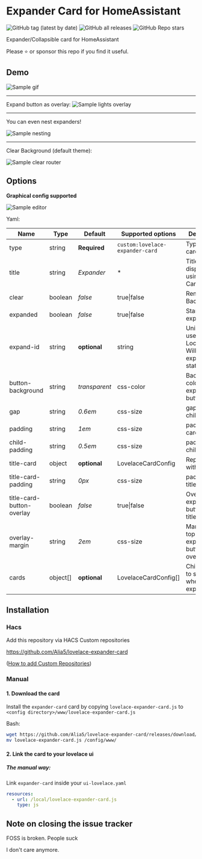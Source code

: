 # Expander Card for HomeAssistant

![GitHub tag (latest by date)](https://img.shields.io/github/v/tag/Alia5/lovelace-expander-card?color=green&label=release)
![GitHub all releases](https://img.shields.io/github/downloads/Alia5/lovelace-expander-card/total)
![GitHub Repo stars](https://img.shields.io/github/stars/Alia5/lovelace-expander-card)

Expander/Collapsible card for HomeAssistant  


Please ⭐️ or sponsor this repo if you find it useful.

## Demo

![Sample gif](examples/example.gif)

---

Expand button as overlay:
![Sample lights overlay](examples/lights_overlay_button.png)

---

You can even nest expanders!  

![Sample nesting](examples/nested.png)

---


Clear Background (default theme):  

![Sample clear router](examples/clear_router.png)

## Options

**Graphical config supported**

![Sample editor](examples/editor.png)


Yaml:

| Name                      | Type     | Default       | Supported options               | Description                                                    |
| ------------------------- | -------- | ------------- | ------------------------------- | -------------------------------------------------------------- |
| type                      | string   | **Required**  | `custom:lovelace-expander-card` | Type of the card.                                              |
| title                     | string   | _Expander_    | *                               | Title (Not displayed if using Title-Card)                      |
| clear                     | boolean  | _false_       | true\|false                     | Remove Background                                              |
| expanded                  | boolean  | _false_       | true\|false                     | Start expanded                                                 |
| expand-id                 | string   | **optional**  | string                          | Unique ID to use for JS LocalStorage. Will save expanded state |
| button-background         | string   | _transparent_ | css-color                       | Background color of expand button                              |
| gap                       | string   | _0.6em_       | css-size                        | gap between child cards                                        |
| padding                   | string   | _1em_         | css-size                        | padding of all card content                                    |
| child-padding             | string   | _0.5em_       | css-size                        | padding of child cards                                         |
| title-card                | object   | **optional**  | LovelaceCardConfig              | Replace Title with card                                        |
| title-card-padding        | string   | _0px_         | css-size                        | padding of title-card                                          |
| title-card-button-overlay | boolean  | _false_       | true\|false                     | Overlay expand button over title-card                          |
| overlay-margin            | string   | _2em_         | css-size                        | Margin from top right of expander button (if overlay)          |
| cards                     | object[] | **optional**  | LovelaceCardConfig[]            | Child cards to show when expanded                              |

## Installation

### Hacs

Add this repository via HACS Custom repositories

https://github.com/Alia5/lovelace-expander-card

([How to add Custom Repositories](https://hacs.xyz/docs/faq/custom_repositories/))

### Manual
#### 1. Download the card

Install the `expander-card` card by copying `lovelace-expander-card.js` to `<config directory>/www/lovelace-expander-card.js`

Bash:

```bash
wget https://github.com/Alia5/lovelace-expander-card/releases/download/latest/lovelace-expander-card.js
mv lovelace-expander-card.js /config/www/
```

#### 2. Link the card to your lovelace ui

##### The manual way:

Link `expander-card` inside your `ui-lovelace.yaml`

```yaml
resources:
  - url: /local/lovelace-expander-card.js
    type: js
```

## Note on closing the issue tracker

FOSS is broken.
People suck

I don't care anymore.
